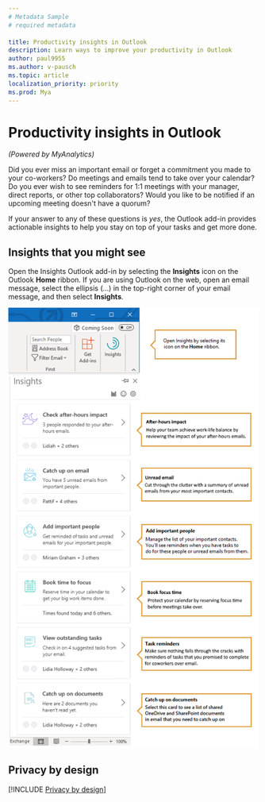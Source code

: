 ```yaml
---
# Metadata Sample
# required metadata

title: Productivity insights in Outlook
description: Learn ways to improve your productivity in Outlook 
author: paul9955
ms.author: v-pausch
ms.topic: article
localization_priority: priority 
ms.prod: Mya
---
```


# Productivity insights in Outlook

_(Powered by MyAnalytics)_

Did you ever miss an important email or forget a commitment you made to your co-workers? Do meetings and emails tend to take over your calendar? Do you ever wish to see reminders for 1:1 meetings with your manager, direct reports, or other top collaborators? Would you like to be notified if an upcoming meeting doesn't have a quorum?  

If your answer to any of these questions is _yes_, the Outlook add-in provides actionable insights to help you stay on top of your tasks and get more done.  

## Insights that you might see

Open the Insights Outlook add-in by selecting the **Insights** icon on the Outlook **Home** ribbon. If you are using  Outlook on the web, open an email message, select the ellipsis (...) in the top-right corner of your email message, and then select **Insights**. 

![Insights panel](../../images/mya/overview/insights-cards-12.png)

## Privacy by design

[!INCLUDE [Privacy by design](../includes/privacy-by-design.md)]
